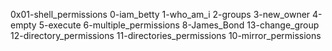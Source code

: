 0x01-shell_permissions
0-iam_betty
1-who_am_i
2-groups
3-new_owner
4-empty
5-execute
6-multiple_permissions
8-James_Bond
13-change_group
12-directory_permissions
11-directories_permissions
10-mirror_permissions
